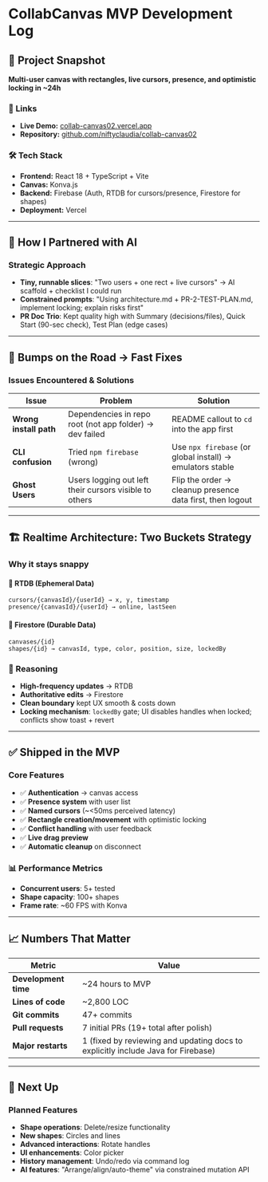 # CollabCanvas MVP Development Log

## 📸 Project Snapshot

**Multi-user canvas with rectangles, live cursors, presence, and optimistic locking in ~24h**

### 🔗 Links
- **Live Demo:** [collab-canvas02.vercel.app](https://collab-canvas02.vercel.app)
- **Repository:** [github.com/niftyclaudia/collab-canvas02](https://github.com/niftyclaudia/collab-canvas02)

### 🛠 Tech Stack
- **Frontend:** React 18 + TypeScript + Vite
- **Canvas:** Konva.js
- **Backend:** Firebase (Auth, RTDB for cursors/presence, Firestore for shapes)
- **Deployment:** Vercel

---

## 🤖 How I Partnered with AI

### Strategic Approach
- **Tiny, runnable slices**: "Two users + one rect + live cursors" → AI scaffold + checklist I could run
- **Constrained prompts**: "Using architecture.md + PR-2-TEST-PLAN.md, implement locking; explain risks first"
- **PR Doc Trio**: Kept quality high with Summary (decisions/files), Quick Start (90-sec check), Test Plan (edge cases)

---

## 🚧 Bumps on the Road → Fast Fixes

### Issues Encountered & Solutions

| Issue | Problem | Solution |
|-------|---------|----------|
| **Wrong install path** | Dependencies in repo root (not app folder) → dev failed | README callout to `cd` into the app first |
| **CLI confusion** | Tried `npm firebase` (wrong) | Use `npx firebase` (or global install) → emulators stable |
| **Ghost Users** | Users logging out left their cursors visible to others | Flip the order → cleanup presence data first, then logout |

---

## 🏗 Realtime Architecture: Two Buckets Strategy

### Why it stays snappy

#### 🔄 RTDB (Ephemeral Data)
```
cursors/{canvasId}/{userId} → x, y, timestamp
presence/{canvasId}/{userId} → online, lastSeen
```

#### 💾 Firestore (Durable Data)
```
canvases/{id}
shapes/{id} → canvasId, type, color, position, size, lockedBy
```

### 🧠 Reasoning
- **High-frequency updates** → RTDB
- **Authoritative edits** → Firestore
- **Clean boundary** kept UX smooth & costs down
- **Locking mechanism**: `lockedBy` gate; UI disables handles when locked; conflicts show toast + revert

---

## ✅ Shipped in the MVP

### Core Features
- ✅ **Authentication** → canvas access
- ✅ **Presence system** with user list
- ✅ **Named cursors** (~<50ms perceived latency)
- ✅ **Rectangle creation/movement** with optimistic locking
- ✅ **Conflict handling** with user feedback
- ✅ **Live drag preview**
- ✅ **Automatic cleanup** on disconnect

### 📊 Performance Metrics
- **Concurrent users**: 5+ tested
- **Shape capacity**: 100+ shapes
- **Frame rate**: ~60 FPS with Konva

---

## 📈 Numbers That Matter

| Metric | Value |
|--------|-------|
| **Development time** | ~24 hours to MVP |
| **Lines of code** | ~2,800 LOC |
| **Git commits** | 47+ commits |
| **Pull requests** | 7 initial PRs (19+ total after polish) |
| **Major restarts** | 1 (fixed by reviewing and updating docs to explicitly include Java for Firebase) |

---

## 🚀 Next Up

### Planned Features
- **Shape operations**: Delete/resize functionality
- **New shapes**: Circles and lines
- **Advanced interactions**: Rotate handles
- **UI enhancements**: Color picker
- **History management**: Undo/redo via command log
- **AI features**: "Arrange/align/auto-theme" via constrained mutation API